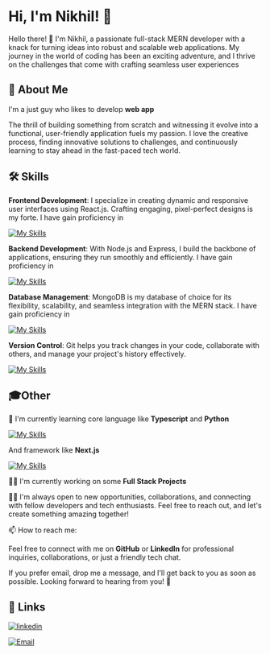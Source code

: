 
# Hi, I'm Nikhil! 👋

Hello there! 👋 I'm Nikhil, a passionate full-stack MERN developer with a knack for turning ideas into robust and scalable web applications. My journey in the world of coding has been an exciting adventure, and I thrive on the challenges that come with crafting seamless user experiences
## 🌟 About Me
I'm a just guy who likes to develop **web app**

The thrill of building something from scratch and witnessing it evolve into a functional, user-friendly application fuels my passion. I love the creative process, finding innovative solutions to challenges, and continuously learning to stay ahead in the fast-paced tech world.
## 🛠 Skills
 **Frontend Development**: I specialize in creating dynamic and responsive user interfaces using React.js. Crafting engaging, pixel-perfect designs is my forte.
I have gain proficiency in

 [![My Skills](https://skillicons.dev/icons?i=html,css,bootstrap,tailwind,js,react,redux,figma&theme=dark)](https://skillicons.dev) 


**Backend Development**: With Node.js and Express, I build the backbone of applications, ensuring they run smoothly and efficiently.
I have gain proficiency in 

[![My Skills](https://skillicons.dev/icons?i=express,nodejs&theme=dark)](https://skillicons.dev) 

**Database Management**: MongoDB is my database of choice for its flexibility, scalability, and seamless integration with the MERN stack.
I have gain proficiency in 

[![My Skills](https://skillicons.dev/icons?i=mongodb,mysql&theme=dark)](https://skillicons.dev) 

**Version Control**: Git helps you track changes in your code, collaborate with others, and manage your project's history effectively.

[![My Skills](https://skillicons.dev/icons?i=git,github&theme=dark)](https://skillicons.dev)

## 🎓Other 

🧠 I'm currently learning core language like **Typescript** and **Python**

[![My Skills](https://skillicons.dev/icons?i=typescript,python)](https://skillicons.dev) 

And framework like **Next.js**

[![My Skills](https://skillicons.dev/icons?i=next,native)](https://skillicons.dev) 

👩‍💻 I'm currently working on some **Full Stack Projects** 

👯‍♀️ I'm always open to new opportunities, collaborations, and connecting with fellow developers and tech enthusiasts. Feel free to reach out, and let's create something amazing together!

📫 How to reach me: 

Feel free to connect with me on **GitHub** or **LinkedIn** for professional inquiries, collaborations, or just a friendly tech chat. 

If you prefer email, drop me a message, and I'll get back to you as soon as possible. Looking forward to hearing from you! 🚀




## 🔗 Links

[![linkedin](https://img.shields.io/badge/nikhil-1a943b269/?style=for-the-badge&logo=linkedin&logoColor=darkblue)](https://www.linkedin.com/)

[![Email](https://img.shields.io/badge/Email-YourEmail-blue?style=flat-square&logo=gmail)](mailto:nickharmalkar18@gmail.com)



